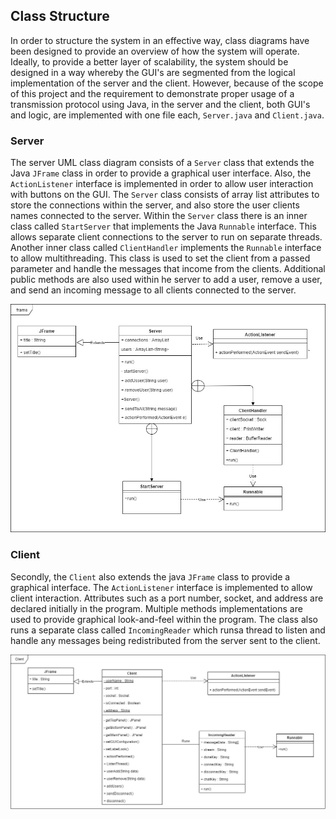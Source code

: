 ## Class Structure
In order to structure the system in an effective way, class diagrams have been designed to provide an overview of how the system will operate. Ideally, to provide a better layer of scalability,  the system should be designed in a way whereby the GUI's are segmented from the logical implementation of the server and the client. However, because of the scope of this project and the requirement to demonstrate proper usage of a transmission protocol using Java, in the server and the client, both GUI's and logic, are implemented with one file each, ```Server.java``` and ```Client.java```. 

### Server
The server UML class diagram consists of a ```Server``` class that extends the Java ```JFrame``` class in order to provide a graphical user interface. Also, the ```ActionListener``` interface is implemented in order to allow user interaction with buttons on the GUI. The ```Server``` class consists of array list attributes to store the connections within the server, and also store the user clients names connected to the server. Within the ```Server``` class there is an inner class called ```StartServer``` that implements the Java ```Runnable``` interface. This allows separate client connections to the server to run on separate threads. Another inner class called ```ClientHandler```  implements the ```Runnable``` interface to allow multithreading. This class is used to set the client from a passed parameter and handle the messages that income from the clients. Additional public methods are also used within he server to add a user, remove a user, and send an incoming message to all clients connected to the server.

 ![Server Class Diagram. \label{Server}](04_assets/04_system_design/ClassDiagrams/ServerClass-Diagram.jpg)

### Client
Secondly, the ```Client``` also extends the java ```JFrame``` class to provide a graphical interface. The ```ActionListener``` interface is implemented to allow client interaction. Attributes such as a port number, socket, and address are declared initially in the program. Multiple methods implementations are used to provide graphical look-and-feel within the program. The class also runs a separate class called ```IncomingReader``` which runsa thread to listen and handle any messages  being redistributed from the server sent to the client. 

 ![Client Class Diagram. \label{Client}](04_assets/04_system_design/ClassDiagrams/ClientClass-Diagram.jpg)
